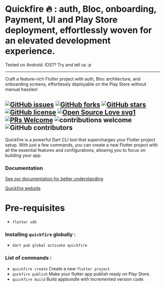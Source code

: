 # Quickfire 🔥 : auth, Bloc, onboarding, Payment, UI and Play Store deployment, effortlessly woven for an elevated development experience.

Tested on Android.
IOS?? Try and tell us :p

---
Craft a feature-rich Flutter project with auth, Bloc architecture, and onboarding screens, effortlessly deployable on the Play Store without manual hassles!

[![GitHub issues](https://img.shields.io/github/issues/FOSS-Community/quickfire)](https://github.com/FOSS-Community/quickfire)
[![GitHub forks](https://img.shields.io/github/forks/FOSS-Community/quickfire)](https://github.com/FOSS-Community/quickfire)
[![GitHub stars](https://img.shields.io/github/stars/FOSS-Community/quickfire)](https://github.com/FOSS-Community/quickfire/stargazers)
[![GitHub license](https://img.shields.io/github/license/FOSS-Community/quickfire)](https://github.com/FOSS-Community/quickfire/blob/main/LICENSE)
[![Open Source Love svg1](https://badges.frapsoft.com/os/v1/open-source.svg?v=103)](https://github.com/ellerbrock/open-source-badges/) [![PRs Welcome](https://img.shields.io/badge/PRs-welcome-brightgreen.svg?style=flat-square)](http://makeapullrequest.com) ![contributions welcome](https://img.shields.io/static/v1.svg?label=Contributions&message=Welcome&color=0059b3&style=flat-square) ![GitHub contributors](https://img.shields.io/github/contributors-anon/FOSS-Community/quickfire)
---

Quickfire is a powerful Dart CLI tool that supercharges your Flutter project setup. With just a few commands, you can create a new Flutter project with all the essential features and configurations, allowing you to focus on building your app.

### Documentation

[See our documentation for better understanding](https://utkarshs-organization-1.gitbook.io/quickfire/)

[Quickfire website](https://quickfire.framer.website/)

#  Pre-requisites

- `flutter sdk`

### Installing `quickfire` globally :

- `dart pub global activate quickfire`

### List of commands :

- `quickfire create` Create a new `flutter project`
- `quckfire publish` Make your flutter app publish ready on Play Store.
- `quickfire build`  Build appbundle with incremented version code.
